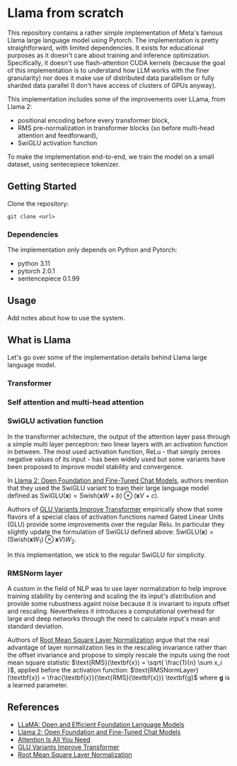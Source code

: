 # Llama from scratch

This repository contains a rather simple implementation of Meta's famous Llama large language model using Pytorch. The implementation is pretty straightforward, with limited dependencies. It exists for educational purposes as it doesn't care about training and inference optimization. Specifically, it doesn't use flash-attention CUDA kernels (because the goal of this implementation is to understand how LLM works with the finer granularity) nor does it make use of distributed data parallelism or fully sharded data parallel (I don't have access of clusters of GPUs anyway).

This implementation includes some of the improvements over LLama, from Llama 2:

- positional encoding before every transformer block,
- RMS pre-normalization in transformer blocks (so before multi-head attention and feedforward),
- SwiGLU activation function

To make the implementation end-to-end, we train the model on a small dataset, using sentecepiece tokenizer.

## Getting Started <a name = "getting_started"></a>

Clone the repository:

`git clone <url>`

### Dependencies

The implementation only depends on Python and Pytorch:

- python 3.11
- pytorch 2.0.1
- sentencepiece 0.1.99

## Usage <a name = "usage"></a>

Add notes about how to use the system.

## What is Llama

Let's go over some of the implementation details behind Llama large language model.

### Transformer

### Self attention and multi-head attention

### SwiGLU activation function

In the transformer achitecture, the output of the attention layer pass through a simple multi layer perceptron: two linear layers with an activation function in between. The most used activation function, ReLu - that simply zeroes negative values of its input - has been widely used but some variants have been proposed to improve model stability and convergence.

In [Llama 2: Open Foundation and Fine-Tuned Chat Models](https://arxiv.org/abs/2307.09288), authors mention that they used the SwiGLU variant to train their large language model defined as $` \text{SwiGLU}(\textbf{x}) = \text{Swish}(\textbf{x}W + b) \otimes (\textbf{x}V + c)  `$.

Authors of [GLU Variants Improve Transformer](https://arxiv.org/abs/2002.05202) empirically show that some flavors of a special class of activation functions named Gated Linear Units (GLU) provide some improvements over the regular Relu. In particular they slightly update the formulation of SwiGLU defined above: $` \text{SwiGLU}(\textbf{x}) = (\text{Swish}(\textbf{x}W_1) \otimes \textbf{x}V )W_2 `$.

In this implementation, we stick to the regular SwiGLU for simplicity.

### RMSNorm layer

A custom in the field of NLP was to use layer normalization to help improve training stability by centering and scaling the its input's distribution and provide some rubustness againt noise because it is invariant to inputs offset and rescaling. Nevertheless it introduces a computational overhead for large and deep networks through the need to calculate input's mean and standard deviation.

Authors of [Root Mean Square Layer Normalization](https://arxiv.org/abs/1910.07467) argue that the real advantage of layer normalization lies in the rescaling invariance rather than the offset invariance and propose to simply rescale the inputs using the root mean square statistic $`\text{RMS}(\textbf{x}) = \sqrt{ \frac{1}{n} \sum x_i }`$, applied before the activation function: $`\text{RMSNormLayer}(\textbf{x}) = \frac{\textbf{x}}{\text{RMS}(\textbf{x})} \textbf{g}`$ where $`\textbf{g}`$ is a learned parameter.

## References

- [LLaMA: Open and Efficient Foundation Language Models](https://arxiv.org/abs/2302.13971)
- [Llama 2: Open Foundation and Fine-Tuned Chat Models](https://arxiv.org/abs/2307.09288)
- [Attention Is All You Need](https://arxiv.org/abs/1706.03762)
- [GLU Variants Improve Transformer](https://arxiv.org/abs/2002.05202)
- [Root Mean Square Layer Normalization](https://arxiv.org/abs/1910.07467)
